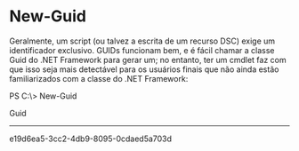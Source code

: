 # <a name="new-guid"></a>New-Guid
Geralmente, um script (ou talvez a escrita de um recurso DSC) exige um identificador exclusivo. GUIDs funcionam bem, e é fácil chamar a classe Guid do .NET Framework para gerar um; no entanto, ter um cmdlet faz com que isso seja mais detectável para os usuários finais que não ainda estão familiarizados com a classe do .NET Framework:

PS C:\\&gt; New-Guid

Guid

----

e19d6ea5-3cc2-4db9-8095-0cdaed5a703d
